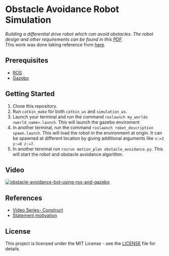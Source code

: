 # Obstacle Avoidance Robot Simulation  

_Building a differential drive robot which can avoid obstacles. The robot design and other requirements can be found in this [PDF](https://github.com/saharshleo/obstacleAvoidanceRobot/blob/master/ProblemStatement.pdf)._  
This work was done taking reference from [here](https://www.theconstructsim.com/ros-projects-exploring-ros-using-2-wheeled-robot-part-1).

## Prerequisites  

* [ROS](http://wiki.ros.org/kinetic)  
* [Gazebo](http://wiki.ros.org/gazebo_ros_pkgs)

## Getting Started

1. Clone this repository.
2. Run `catkin_make` for both `catkin_ws` and `simulation_ws`.
3. Launch your terminal and run the command `roslaunch my_worlds <world_name>.launch`. 
This will launch the gazebo enviroment
4. In another terminal, run the command `roslaunch robot_description spawn.launch`. 
This will load the robot in the environment at origin. It can be spawned at different location by giving additional arguments like `x:=3 y:=8 z:=7`.  
5. In another terminal run `rosrun motion_plan obstacle_avoidance.py`. This will start the robot and obstacle avoidance algorithm.

## Video

[![obstacle-avoidance-bot-using-ros-and-gazebo](https://img.youtube.com/vi/0pR6Cr7dMHA/0.jpg)](https://youtu.be/0pR6Cr7dMHA "obstacleAvoidanceRobot")  

## References
* [Video Series- Construct](https://www.theconstructsim.com/ros-projects-exploring-ros-using-2-wheeled-robot-part-1)
* [Statement motivation](https://github.com/udit7395/Obstacle-Avoidance-Using-ROS-And-Gazebo)

## License

This project is licensed under the MIT License - see the [LICENSE](LICENSE) file for details

